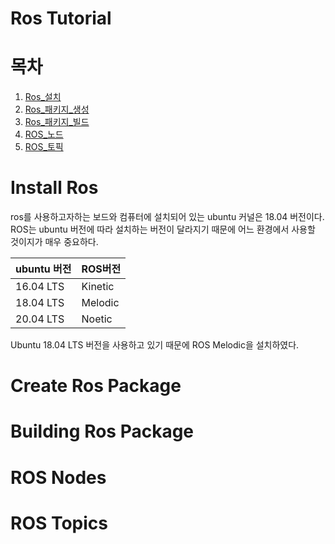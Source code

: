# Ros Tutorial

# 목차
1. [Ros_설치](#Install-Ros)
2. [Ros_패키지_생성](#Create-Ros-Package)
3. [Ros_패키지_빌드](#Building-Ros-Package)
4. [ROS_노드](#ROS-Nodes)
5. [ROS_토픽](#ROS-Topics)

# Install Ros

ros를 사용하고자하는 보드와 컴퓨터에 설치되어 있는 ubuntu 커널은 18.04 버전이다. ROS는 ubuntu 버전에 따라 설치하는 버전이 달라지기 때문에 어느 환경에서 사용할 것이지가 매우 중요하다. 

|ubuntu 버전|ROS버전|
|-----------|---------|
|16.04 LTS|Kinetic|
|18.04 LTS|Melodic|
|20.04 LTS|Noetic|

Ubuntu 18.04 LTS 버전을 사용하고 있기 때문에 ROS Melodic을 설치하였다.



# Create Ros Package

# Building Ros Package

# ROS Nodes

# ROS Topics
